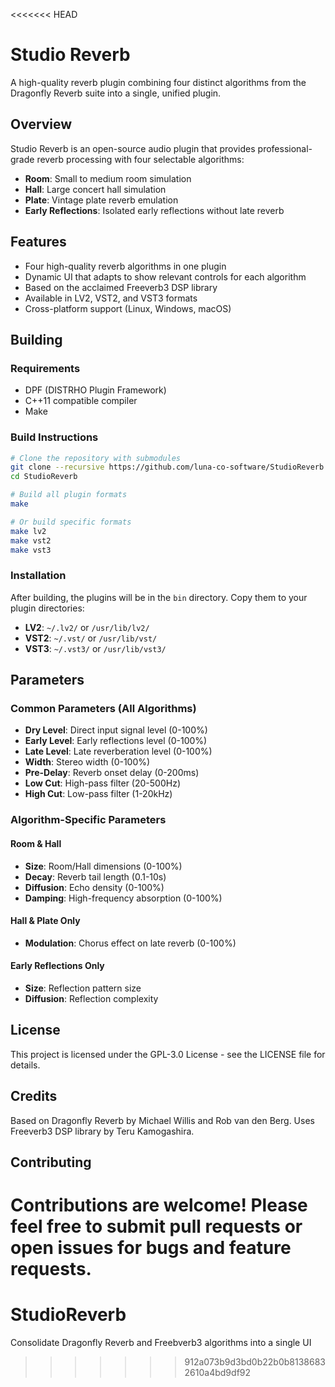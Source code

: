 <<<<<<< HEAD
# Studio Reverb

A high-quality reverb plugin combining four distinct algorithms from the Dragonfly Reverb suite into a single, unified plugin.

## Overview

Studio Reverb is an open-source audio plugin that provides professional-grade reverb processing with four selectable algorithms:
- **Room**: Small to medium room simulation
- **Hall**: Large concert hall simulation
- **Plate**: Vintage plate reverb emulation
- **Early Reflections**: Isolated early reflections without late reverb

## Features

- Four high-quality reverb algorithms in one plugin
- Dynamic UI that adapts to show relevant controls for each algorithm
- Based on the acclaimed Freeverb3 DSP library
- Available in LV2, VST2, and VST3 formats
- Cross-platform support (Linux, Windows, macOS)

## Building

### Requirements
- DPF (DISTRHO Plugin Framework)
- C++11 compatible compiler
- Make

### Build Instructions

```bash
# Clone the repository with submodules
git clone --recursive https://github.com/luna-co-software/StudioReverb.git
cd StudioReverb

# Build all plugin formats
make

# Or build specific formats
make lv2
make vst2
make vst3
```

### Installation

After building, the plugins will be in the `bin` directory. Copy them to your plugin directories:

- **LV2**: `~/.lv2/` or `/usr/lib/lv2/`
- **VST2**: `~/.vst/` or `/usr/lib/vst/`
- **VST3**: `~/.vst3/` or `/usr/lib/vst3/`

## Parameters

### Common Parameters (All Algorithms)
- **Dry Level**: Direct input signal level (0-100%)
- **Early Level**: Early reflections level (0-100%)
- **Late Level**: Late reverberation level (0-100%)
- **Width**: Stereo width (0-100%)
- **Pre-Delay**: Reverb onset delay (0-200ms)
- **Low Cut**: High-pass filter (20-500Hz)
- **High Cut**: Low-pass filter (1-20kHz)

### Algorithm-Specific Parameters

#### Room & Hall
- **Size**: Room/Hall dimensions (0-100%)
- **Decay**: Reverb tail length (0.1-10s)
- **Diffusion**: Echo density (0-100%)
- **Damping**: High-frequency absorption (0-100%)

#### Hall & Plate Only
- **Modulation**: Chorus effect on late reverb (0-100%)

#### Early Reflections Only
- **Size**: Reflection pattern size
- **Diffusion**: Reflection complexity

## License

This project is licensed under the GPL-3.0 License - see the LICENSE file for details.

## Credits

Based on Dragonfly Reverb by Michael Willis and Rob van den Berg.
Uses Freeverb3 DSP library by Teru Kamogashira.

## Contributing

Contributions are welcome! Please feel free to submit pull requests or open issues for bugs and feature requests.
=======
# StudioReverb
Consolidate Dragonfly Reverb and Freebverb3 algorithms into a single UI
>>>>>>> 912a073b9d3bd0b22b0b81386832610a4bd9df92

